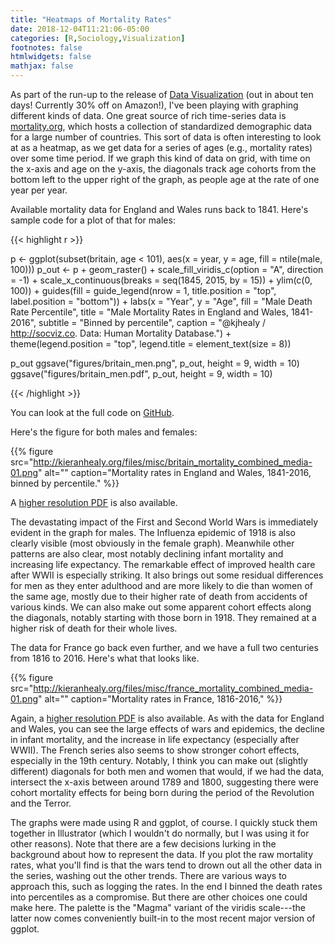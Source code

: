 ```yaml
---
title: "Heatmaps of Mortality Rates"
date: 2018-12-04T11:21:06-05:00
categories: [R,Sociology,Visualization]
footnotes: false
htmlwidgets: false
mathjax: false
---
```


As part of the run-up to the release of [Data Visualization](https://amzn.to/2vfAixM) (out in about ten days! Currently 30% off on Amazon!), I've been playing with graphing different kinds of data. One great source of rich time-series data is [mortality.org](http://mortality.org), which hosts a collection of standardized demographic data for a large number of countries. This sort of data is often interesting to look at as a heatmap, as we get data for a series of ages (e.g., mortality rates) over some time period. If we graph this kind of data on grid, with time on the x-axis and age on the y-axis, the diagonals track age cohorts from the bottom left to the upper right of the graph, as people age at the rate of one year per year. 

Available mortality data for England and Wales runs back to 1841. Here's sample code for a plot of that for males:

{{< highlight r >}}

p <- ggplot(subset(britain, age < 101), aes(x = year, y = age, fill = ntile(male, 100)))
p_out <- p + geom_raster() +
    scale_fill_viridis_c(option = "A", direction = -1) +
    scale_x_continuous(breaks = seq(1845, 2015, by = 15)) +
    ylim(c(0, 100)) +
    guides(fill = guide_legend(nrow = 1, title.position = "top", label.position = "bottom")) +
    labs(x = "Year", y = "Age", fill = "Male Death Rate Percentile",
         title = "Male Mortality Rates in England and Wales, 1841-2016",
         subtitle = "Binned by percentile",
         caption = "@kjhealy / http://socviz.co. Data: Human Mortality Database.") +
    theme(legend.position = "top",
          legend.title = element_text(size = 8))

p_out
ggsave("figures/britain_men.png", p_out, height = 9, width = 10)
ggsave("figures/britain_men.pdf", p_out, height = 9, width = 10)


{{< /highlight >}}

You can look at the full code on [GitHub](https://github.com/kjhealy/lexis_surface).


Here's the figure for both males and females:


{{% figure src="http://kieranhealy.org/files/misc/britain_mortality_combined_media-01.png" alt="" caption="Mortality rates in England and Wales, 1841-2016, binned by percentile." %}}

A [higher resolution PDF](http://kieranhealy.org/files/misc/britain_mortality_combined_media.pdf) is also available. 

The devastating impact of the First and Second World Wars is immediately evident in the graph for males. The Influenza epidemic of 1918 is also clearly visible (most obviously in the female graph). Meanwhile other patterns are also clear, most notably declining infant mortality and increasing life expectancy. The remarkable effect of improved health care after WWII is especially striking. It also brings out some residual differences for men as they enter adulthood and are more likely to die than women of the same age, mostly due to their higher rate of death from accidents of various kinds. We can also make out some apparent cohort effects along the diagonals, notably starting with those born in 1918. They remained at a higher risk of death for their whole lives.

The data for France go back even further, and we have a full two centuries from 1816 to 2016. Here's what that looks like.

{{% figure src="http://kieranhealy.org/files/misc/france_mortality_combined_media-01.png" alt="" caption="Mortality rates in France, 1816-2016," %}}

Again, a [higher resolution PDF](http://kieranhealy.org/files/misc/france_mortality_combined_media.pdf) is also available. As with the data for England and Wales, you can see the large effects of wars and epidemics, the decline in infant mortality, and the increase in life expectancy (especially after WWII). The French series also seems to show stronger cohort effects, especially in the 19th century. Notably, I think you can make out (slightly different) diagonals for both men and women that would, if we had the data, intersect the x-axis between around 1789 and 1800, suggesting there were cohort mortality effects for being born during the period of the Revolution and the Terror.

The graphs were made using R and ggplot, of course. I quickly stuck them together in Illustrator (which I wouldn't do normally, but I was using it for other reasons). Note that there are a few decisions lurking in the background about how to represent the data. If you plot the raw mortality rates, what you'll find is that the wars tend to drown out all the other data in the series, washing out the other trends. There are various ways to approach this, such as logging the rates. In the end I binned the death rates into percentiles as a compromise. But there are other choices one could make here. The palette is the "Magma" variant of the viridis scale---the latter now comes conveniently built-in to the most recent major version of ggplot. 


